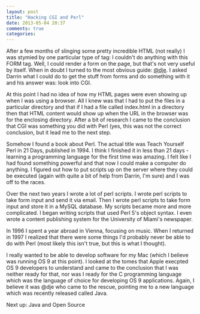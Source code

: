 ```yaml
---
layout: post
title: "Hacking CGI and Perl"
date: 2013-05-04 20:37
comments: true
categories: 
---
```

After a few months of slinging some pretty incredible HTML (not really) I was stymied by one particular type of tag: I couldn't do anything with this FORM tag. Well, I could render a form on the page, but that's not very useful by itself. When in doubt I turned to the most obvious guide: [@dje](http://dje.io). I asked Darrin what I could do to get the stuff from forms and do something with it and his answer was: look into CGI.

At this point I had no idea of how my HTML pages were even showing up when I was using a browser. All I knew was that I had to put the files in a particular directory and that if I had a file called index.html in a directory then that HTML content would show up when the URL in the browser was for the enclosing directory. After a bit of research I came to the conclusion that CGI was something you did with Perl (yes, this was not the correct conclusion, but it lead me to the next step.

Somehow I found a book about Perl. The actual title was Teach Yourself Perl in 21 Days, published in 1994. I think I finished it in less than 21 days - learning a programming language for the first time was amazing. I felt like I had found something powerful and that now I could make a computer do anything. I figured out how to put scripts up on the server where they could be executed (again with quite a bit of help from Darrin, I'm sure) and I was off to the races.

Over the next two years I wrote a lot of perl scripts. I wrote perl scripts to take form input and send it via email. Then I wrote perl scripts to take form input and store it in a MySQL database. My scripts became more and more complicated. I began writing scripts that used Perl 5's object syntax. I even wrote a content publishing system for the University of Miami's newspaper.

In 1996 I spent a year abroad in Vienna, focusing on music. When I returned in 1997 I realized that there were some things I'd probably never be able to do with Perl (most likely this isn't true, but this is what I thought).

I really wanted to be able to develop software for my Mac (which I believe was running OS 9 at this point). I looked at the tomes that Apple execpted OS 9 developers to understand and came to the conclusion that I was neither ready for that, nor was I ready for the C programming language which was the language of choice for developing OS 9 applications. Again, I believe it was @dje who came to the rescue, pointing me to a new language which was recently released called Java.

Next up: Java and Open Source
